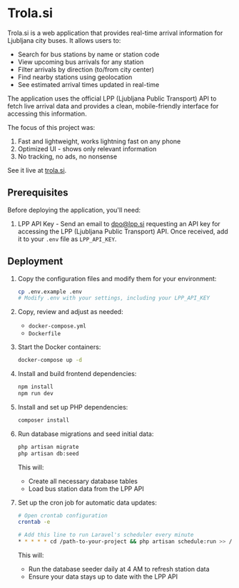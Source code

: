 # Trola.si

Trola.si is a web application that provides real-time arrival information for Ljubljana city buses. It allows users to:

- Search for bus stations by name or station code
- View upcoming bus arrivals for any station
- Filter arrivals by direction (to/from city center)
- Find nearby stations using geolocation
- See estimated arrival times updated in real-time

The application uses the official LPP (Ljubljana Public Transport) API to fetch live arrival data and provides a clean, mobile-friendly interface for accessing this information.

The focus of this project was:

1. Fast and lightweight, works lightning fast on any phone
2. Optimized UI - shows only relevant information
3. No tracking, no ads, no nonsense

See it live at [trola.si](https://trola.si).

## Prerequisites

Before deploying the application, you'll need:

1. LPP API Key - Send an email to <dpo@lpp.si> requesting an API key for accessing the LPP (Ljubljana Public Transport) API.
   Once received, add it to your `.env` file as `LPP_API_KEY`.

## Deployment

1. Copy the configuration files and modify them for your environment:

   ```bash
   cp .env.example .env
   # Modify .env with your settings, including your LPP_API_KEY
   ```

2. Copy, review and adjust as needed:
   - `docker-compose.yml`
   - `Dockerfile`

3. Start the Docker containers:

   ```bash
   docker-compose up -d
   ```

4. Install and build frontend dependencies:

   ```bash
   npm install
   npm run dev
   ```

5. Install and set up PHP dependencies:

   ```bash
   composer install
   ```

6. Run database migrations and seed initial data:

   ```bash
   php artisan migrate
   php artisan db:seed
   ```

   This will:
   - Create all necessary database tables
   - Load bus station data from the LPP API

7. Set up the cron job for automatic data updates:

   ```bash
   # Open crontab configuration
   crontab -e

   # Add this line to run Laravel's scheduler every minute
   * * * * * cd /path-to-your-project && php artisan schedule:run >> /dev/null 2>&1
   ```

   This will:
   - Run the database seeder daily at 4 AM to refresh station data
   - Ensure your data stays up to date with the LPP API
